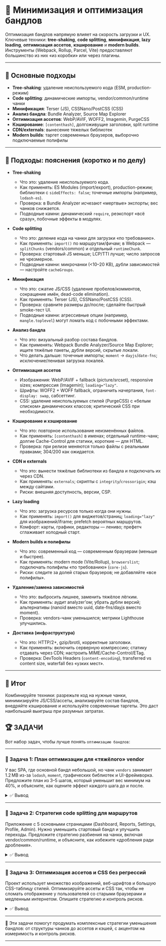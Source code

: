 # 📌 Минимизация и оптимизация бандлов

Оптимизация бандлов напрямую влияет на скорость загрузки и UX. Ключевые техники: **tree-shaking**, **code splitting**, **минификация**, **lazy loading**, **оптимизация ассетов**, **кэширование** и **modern builds**. Инструменты (Webpack, Rollup, Parcel, Vite) предоставляют большинство из них «из коробки» или через плагины.

---

## 🔹 Основные подходы

- **Tree-shaking**: удаление неиспользуемого кода (ESM, production-режим)
- **Code splitting**: динамические импорты, vendor/common/runtime чанки
- **Минификация**: Terser (JS), CSSNano/PostCSS (CSS)
- **Анализ бандла**: Bundle Analyzer, Source Map Explorer
- **Оптимизация ассетов**: WebP/AVIF, WOFF2, Imagemin, PurgeCSS
- **Кэширование**: `[contenthash]`, долгоживущие заголовки, split runtime
- **CDN/externals**: вынесение тяжелых библиотек
- **Modern builds**: таргет современных браузеров, выборочно подключаемые полифилы

---

## 🔹 Подходы: пояснения (коротко и по делу)

- **Tree-shaking**
  - Что это: удаление неиспользуемого кода.
  - Как применять: ES Modules (import/export), production-режим; библиотеки с `sideEffects: false`; точечные импорты (например, `lodash-es`).
  - Проверка: в Bundle Analyzer исчезают «мертвые» экспорты; вес чанков снижается.
  - Подводные камни: динамический `require`, реэкспорт «всё сразу», побочные эффекты в модулях.

- **Code splitting**
  - Что это: деление кода на чанки для загрузки «по требованию».
  - Как применять: `import()` по маршрутам/фичам; в Webpack — `splitChunks` (vendors/common) и отдельный `runtimeChunk`.
  - Проверка: стартовый JS меньше; LCP/TTI лучше; число запросов не чрезмерное.
  - Подводные камни: микрочанки (<10–20 KB), дубли зависимостей — настройте `cacheGroups`.

- **Минификация**
  - Что это: сжатие JS/CSS (удаление пробелов/комментов, сокращение имён, dead-code elimination).
  - Как применять: Terser (JS), CSSNano/PostCSS (CSS).
  - Проверка: сравните размеры до/после; сделайте быстрый smoke-тест UI.
  - Подводные камни: агрессивные опции (например, `mangle.toplevel`) могут ломать код с побочными эффектами.

- **Анализ бандла**
  - Что это: визуальный разбор состава бандлов.
  - Как применять: Webpack Bundle Analyzer/Source Map Explorer; ищите тяжёлые пакеты, дубли версий, скрытые локали.
  - Что делать дальше: точечные импорты; `moment` → `dayjs`/`date-fns`; исключение/ленивая загрузка локалей.

- **Оптимизация ассетов**
  - Изображения: WebP/AVIF + fallback (picture/srcset), responsive sizes; компрессия (Imagemin); `loading="lazy"`.
  - Шрифты: WOFF2 + WOFF fallback, ограничить начертания, `font-display: swap`, сабсеттинг.
  - CSS: удаление неиспользуемых стилей (PurgeCSS) с «белым списком» динамических классов; критический CSS при необходимости.

- **Кэширование и хэширование**
  - Что это: повторное использование неизменённых файлов.
  - Как применять: `[contenthash]` в именах; отдельный runtime-чанк; долгие Cache-Control для статики, короткие — для HTML.
  - Проверка: при релизе меняются только файлы с реальными правками; 304/200 как ожидается.

- **CDN и externals**
  - Что это: вынести тяжёлые библиотеки из бандла и подключать их через CDN.
  - Как применять: `externals`; скрипты с `integrity`/`crossorigin`; кэш между сайтами.
  - Риски: внешняя доступность, версии, CSP.

- **Lazy loading**
  - Что это: загрузка ресурсов только когда они нужны.
  - Как применять: `import()` для виджетов/страниц; `loading="lazy"` для изображений/iframe; prefetch вероятных маршрутов.
  - Комфорт: карты, графики, редакторы — лениво; префетч сглаживает холодный старт.

- **Modern builds и полифилы**
  - Что это: современный код — современным браузерам (меньше и быстрее).
  - Как применять: modern mode (Vite/Rollup), `browserslist`; подключать полифилы «по требованию» (`core-js`).
  - Риски: следите за долей старых браузеров; не добавляйте «все полифилы».

- **Удаление/замена зависимостей**
  - Что это: выбросить лишнее, заменить тяжёлое лёгким.
  - Как применять: аудит analyzer’ом; убрать дубли версий; альтернативы (nanoid вместо uuid, date-fns/dayjs вместо moment).
  - Проверка: vendors-чанк уменьшился; метрики Lighthouse улучшились.

- **Доставка (инфраструктура)**
  - Что это: HTTP/2+, gzip/brotli, корректные заголовки.
  - Как применять: включить серверную компрессию; статику отдавать через CDN; настроить MIME/Cache-Control/ETag.
  - Проверка: DevTools Headers (`content-encoding`), transferred vs content size, waterfall без «узких мест».

---

## 🎯 Итог

Комбинируйте техники: разрежьте код на нужные чанки, минимизируйте JS/CSS/ассеты, анализируйте состав бандлов, внедряйте кэширование и используйте современные таргеты. Это даст наибольший выигрыш при разумных затратах.

## 🏆 ЗАДАЧИ

Вот набор задач, чтобы лучше понять `оптимизацию бандлов`:

---

### 📌 Задача 1: План оптимизации для «тяжёлого» vendor

У вас SPA, где основной бандл небольшой, но чанк `vendors` занимает 1.2 MB из-за `lodash`, `moment`, графических библиотек и UI-фреймворка. Предложите план из 3–5 шагов, который уменьшит вес минимум на 40%, и объясните, как оцените эффект каждого шага до и после.

<details>
<summary>✅ Вывод</summary>

Возможные шаги с обоснованием:
- Точечные импорты: заменить `import _ from 'lodash'` на импорт отдельных методов или `lodash-es` (лучший tree-shaking). Оценка: сравнить размер vendors до/после через Bundle Analyzer.
- Замена `moment` на `date-fns`/`dayjs`, убрать локали или подключать их динамически. Оценка: проверить исключённые локали и размер чанкa.
- Выделить тяжёлые пакеты в отдельные async-чанки (lazy load по маршрутам/экранам). Оценка: TTI/Route-based split — меньше стартовый JS.
- Вынести UI-фреймворк/иконпак в отдельный чанк и/или загрузить через CDN как external. Оценка: vendors↓, кэш CDN↑.
- Удалить неиспользуемые компоненты/иконки, включить sideEffects=false там, где безопасно. Оценка: сравнение tree-shaking отчётов.

Метрики: размер чанков (KB/MB), количество запросов, стартовый JS, Web Vitals (LCP/TTI) на ключевом маршруте.

</details>

---

### 📌 Задача 2: Стратегия code splitting для маршрутов

Приложение с 5 основными страницами (Dashboard, Reports, Settings, Profile, Admin). Нужно уменьшить стартовый бандл и улучшить переходы. Предложите стратегию разбиения на чанки, включая vendor/common/runtime, и объясните, как избежите «дробления ради дробления».

<details>
<summary>✅ Вывод</summary>

Рекомендации:
- Route-level splitting: отдельные чанки на каждую страницу (lazy import по маршруту).
- Vendors: общий чанк `vendors` для стабильно используемых зависимостей (react, router). Очень тяжёлые зависимости — в ленивые чанки страниц, которые их используют.
- Common: вынести общие модули, используемые 2+ страницами (например, утилиты), но следить, чтобы не появлялись микрочанки <10–20 KB.
- Runtime chunk: отдельный `runtime` для лучшего кэширования.
- Префетч/прелоад: prefetch для вероятных следующих страниц, preload — для критичных зависимостей первого экрана.
- Проверка: профилировать переходы в DevTools Coverage + Lighthouse, убедиться, что количество запросов разумно, а стартовый JS заметно уменьшился.

</details>

---

### 📌 Задача 3: Оптимизация ассетов и CSS без регрессий

Проект использует множество изображений, веб-шрифтов и большую CSS-таблицу стилей. Оптимизируйте ассеты и CSS так, чтобы не сломать отображение у пользователей со старыми браузерами и медленным интернетом. Опишите стратегию и контроль рисков.

<details>
<summary>✅ Вывод</summary>

Подход:
- Изображения: генерировать WebP/AVIF + fallback (picture/srcset), настроить responsive sizes; lazy loading (`loading=lazy`) для внеэкраных.
- Шрифты: использовать WOFF2 + WOFF fallbacks, ограничить начертания; `font-display: swap` для быстрой отрисовки; subset шрифтов.
- CSS: включить минификацию (CSSNano) и PurgeCSS/Content-aware removal, но с «белым списком» классов, генерируемых динамически (например, от UI-библиотек). Критический CSS — по необходимости.
- Кэширование: `[contenthash]` для CSS/шрифтов/картинок, долгие cache-control заголовки.
- Контроль рисков: визуальные регрессии проверять скриншот-тестами и Lighthouse; ручной аудит «белого списка» PurgeCSS; fallback-форматы для старых браузеров.

Метрики: общий вес ассетов, First Contentful Paint, время загрузки шрифтов, количество ненужных CSS-правил (Coverage).

</details>

---

🎉 Эти задачи помогут продумать комплексные стратегии уменьшения бандлов: от структуры чанков до ассетов и кэшей, с акцентом на измеримость и контроль рисков.

---
